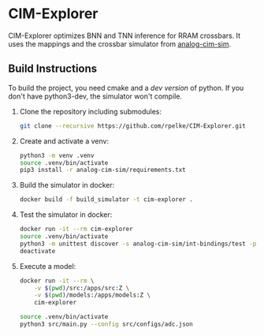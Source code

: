 # CIM-Explorer
CIM-Explorer optimizes BNN and TNN inference for RRAM crossbars.
It uses the mappings and the crossbar simulator from [analog-cim-sim](https://github.com/rpelke/analog-cim-sim).

## Build Instructions
To build the project, you need cmake and a *dev version* of python.
If you don't have python3-dev, the simulator won't compile.

1. Clone the repository including submodules:

    ```bash
    git clone --recursive https://github.com/rpelke/CIM-Explorer.git
    ```

1. Create and activate a venv:

    ```bash
    python3 -m venv .venv
    source .venv/bin/activate
    pip3 install -r analog-cim-sim/requirements.txt
    ```

1. Build the simulator in docker:

    ```bash
    docker build -f build_simulator -t cim-explorer .
    ```

1. Test the simulator in docker:

    ```bash
    docker run -it --rm cim-explorer
    source .venv/bin/activate
    python3 -m unittest discover -s analog-cim-sim/int-bindings/test -p '*_test.py'
    deactivate
    ```

1. Execute a model:

    ```bash
    docker run -it --rm \
        -v $(pwd)/src:/apps/src:Z \
        -v $(pwd)/models:/apps/models:Z \
        cim-explorer

    source .venv/bin/activate
    python3 src/main.py --config src/configs/adc.json
    ```
